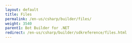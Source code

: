 ```yaml
---
layout: default
title: Files
permalink: /en-us/csharp/builder/files/
weight: 3540
parent1: Bot Builder for .NET
redirect: /en-us/csharp/builder/sdkreference/files.html
---
```



